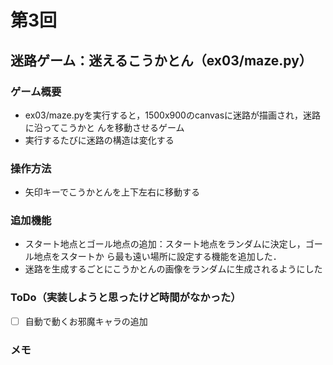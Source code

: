 # 第3回
## 迷路ゲーム：迷えるこうかとん（ex03/maze.py）
### ゲーム概要
- ex03/maze.pyを実行すると，1500x900のcanvasに迷路が描画され，迷路に沿ってこうかと
んを移動させるゲーム
- 実行するたびに迷路の構造は変化する
### 操作方法
- 矢印キーでこうかとんを上下左右に移動する
### 追加機能
- スタート地点とゴール地点の追加：スタート地点をランダムに決定し，ゴール地点をスタートか
ら最も遠い場所に設定する機能を追加した．
- 迷路を生成するごとにこうかとんの画像をランダムに生成されるようにした
### ToDo（実装しようと思ったけど時間がなかった）
- [ ] 自動で動くお邪魔キャラの追加
### メモ